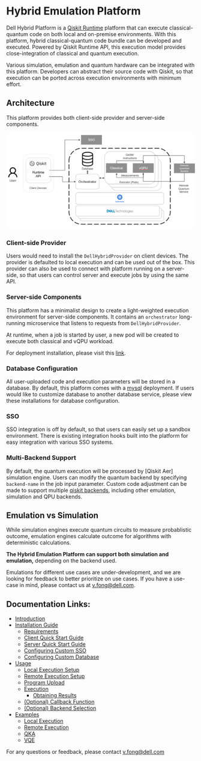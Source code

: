 # Hybrid Emulation Platform
Dell Hybrid Platform is a [Qiskit Runtime]() platform that can execute classical-quantum code on both local and on-premise environments. With this platform, hybrid classical-quantum code bundle can be developed and executed. Powered by Qiskit Runtime API, this execution model provides close-integration of classical and quantum execution. 

Various simulation, emulation and quantum hardware can be integrated with this platform. Developers can abstract their source code with Qiskit, so that execution can be ported across execution environments with minimum effort. 

## Architecture
This platform provides both client-side provider and server-side components. 

![Qiskit Runtime Architecture](images/arch.png)
### Client-side Provider
Users would need to install the `DellHybridProvider` on client devices. The provider is defaulted to local execution and can be used out of the box. This provider can also be used to connect with platform running on a server-side, so that users can control server and execute jobs by using the same API. 

### Server-side Components
This platform has a minimalist design to create a light-weighted execution environment for server-side components. It contains an `orchestrator` long-running microservice that listens to requests from `DellHybridProvider`. 

At runtime, when a job is started by user, a new pod will be created to execute both classical and vQPU workload. 

For deployment installation, please visit this [link](doc/install.md). 

### Database Configuration
All user-uploaded code and execution parameters will be stored in a database. By default, this platform comes with a [mysql](https://www.mysql.com/) deployment. If users would like to customize database to another database service, please view these installations for database configuration. 

### SSO
SSO integration is off by default, so that users can easily set up a sandbox environment. There is existing integration hooks built into the platform for easy integration with various SSO systems. 

### Multi-Backend Support
By default, the quantum execution will be processed by [Qiskit Aer] simulation engine. Users can modify the quantum backend by specifying `backend-name` in the job input parameter. Custom code adjustment can be made to support multiple [qiskit backends](), including other emulation, simulation and QPU backends. 

## Emulation vs Simulation
While simulation engines execute quantum circuits to measure probablistic outcome, emulation engines calculate outcome for algorithms with deterministic calculations. 

**The Hybrid Emulation Platform can support both simulation and emulation,** depending on the backend used. 

Emulations for different use cases are under-development, and we are looking for feedback to better prioritize on use cases. If you have a use-case in mind, please contact us at [v.fong@dell.com](mailto:v.fong@dell.com).

## Documentation Links:
- [Introduction](doc/intro.md)
- [Installation Guide](doc/install.md)
  - [Requirements](doc/install.md#requirements)
  - [Client Quick Start Guide](doc/install.md#client-quick-start-guide)
  - [Server Quick Start Guide](doc/install.md#server-quick-start-guide)
  - [Configuring Custom SSO](doc/install.md#configuring-custom-sso)
  - [Configuring Custom Database](doc/install.md#configuring-custom-database)
- [Usage](doc/usage.ipynb)
  - [Local Execution Setup](doc/usage.ipynb)
  - [Remote Execution Setup](doc/usage.ipynb)
  - [Program Upload](doc/usage.ipynb)
  - [Execution](doc/usage.ipynb)
    - [Obtaining Results](doc/usage.ipynb)
  - [(Optional) Callback Function](doc/usage.ipynb)
  - [(Optional) Backend Selection](doc/usage.ipynb)
- [Examples](doc/examples.ipynb)
  - [Local Execution](doc/examples.ipynb)
  - [Remote Execution](doc/examples.ipynb)
  - [QKA](doc/examples.ipynb)
  - [VQE](doc/examples.ipynb)


For any questions or feedback, please contact [v.fong@dell.com](mailto:v.fong@dell.com)